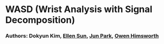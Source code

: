 # WASD (Wrist Analysis with Signal Decomposition)
### Authors: Dokyun Kim, [Ellen Sun](https://github.com/eys123), [Jun Park](https://github.com/redhotchili0909), [Owen Himsworth](https://github.com/Sailboy42)
